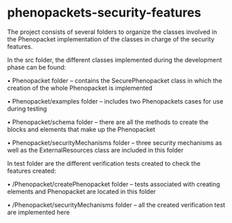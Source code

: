 # phenopackets-security-features

The project consists of several folders to organize the classes involved in the Phenopacket implementation of the classes in charge of the security features. 

In the src folder,  the different classes implemented during the development phase can be found:

  •	 Phenopacket folder – contains the SecurePhenopacket class in which the creation of the whole Phenopacket is implemented

  •	 Phenopacket/examples folder – includes two Phenopackets cases for use during testing

  •	 Phenopacket/schema folder – there are all the methods to create the blocks and elements that make up the Phenopacket

  •	 Phenopacket/securityMechanisms folder – three security mechanisms as well as the ExternalResources class are included in this folder

In test folder are the different verification tests created to check the features created:

•	/Phenopacket/createPhenopacket  folder – tests associated with creating elements and Phenopacket are located in this folder

•	/Phenopacket/securityMechanisms folder – all the created verification test are implemented here
